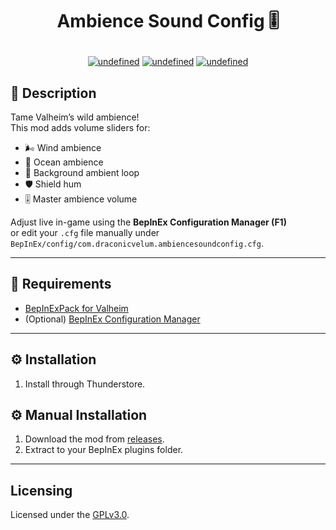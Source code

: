 # <p align="center">Ambience Sound Config 🎚️</p>
<p align="center">
<a href="https://github.com/DraconicVelum/AmbienceSoundConfig/releases/latest"><img alt="undefined" src="https://img.shields.io/github/release/DraconicVelum/AmbienceSoundConfig.svg?style=popout"></a>
<a href="#featured-in"><img alt="undefined" src="https://img.shields.io/github/downloads/DraconicVelum/AmbienceSoundConfig/total.svg?style=popout"></a>
<a href="https://github.com/DraconicVelum/AmbienceSoundConfig/blob/main/LICENSE"><img alt="undefined" src="https://img.shields.io/github/license/DraconicVelum/AmbienceSoundConfig.svg?style=popout"></a>
</p>

## 🌿 Description
Tame Valheim’s wild ambience!  
This mod adds volume sliders for:

- 🌬️ Wind ambience  
- 🌊 Ocean ambience  
- 🎵 Background ambient loop  
- 🛡️ Shield hum  
- 🎚️ Master ambience volume  

Adjust live in-game using the **BepInEx Configuration Manager (F1)**  
or edit your `.cfg` file manually under `BepInEx/config/com.draconicvelum.ambiencesoundconfig.cfg`.

---

## 🧩 Requirements
- [BepInExPack for Valheim](https://thunderstore.io/c/valheim/p/denikson/BepInExPack_Valheim/)
- (Optional) [BepInEx Configuration Manager](https://thunderstore.io/c/valheim/p/BepInEx/BepInExConfigurationManager/)

---

## ⚙️ Installation
1. Install through Thunderstore.

## ⚙️ Manual Installation
1. Download the mod from [releases](https://github.com/DraconicVelum/AmbienceSoundConfig/releases/latest).
2. Extract to your BepInEx plugins folder.

---

## Licensing

Licensed under the [GPLv3.0](https://github.com/DraconicVelum/AmbienceSoundConfig/blob/main/LICENSE).

